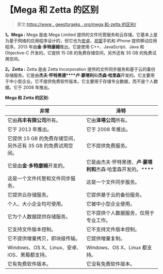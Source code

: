 # 【Mega 和 Zetta 的区别

> 原文:[https://www . geesforgeks . org/mega 和-zetta 的区别/](https://www.geeksforgeeks.org/difference-between-mega-and-zetta/)

**1。Mega :**
Mega 是由 Mega Limited 提供的文件托管服务和云存储。它基本上是为基于网络的应用程序设计的，但它也为[安卓](https://www.geeksforgeeks.org/introduction-to-android-development/)、[视窗](https://www.geeksforgeeks.org/interesting-facts-about-windows/)手机和 iPhone 提供移动应用程序。2013 年由**金·多特康姆**推出。它是使用 C++、JavaScript、Java 和 Objective-C 开发的。它提供 15 GB 的免费存储空间，另外还有 35 GB 的免费试用空间。

**2。Zetta :**
Zetta 是由 Zetta Incorporation 提供的文件同步服务和基于云的备份存储服务。它是由**杰夫·怀特黑德****卢·蒙塔利**和**杰森·哈里森**开发的。它主要用于中小型企业。它不提供免费软件版本。它主要用于存储专业数据，而不是个人数据。它于 2008 年推出。

**Mega 和 Zetta 的区别:**

<center>

| 非常 | 泽特 |
| --- | --- |
| 它由**兆丰有限公司**所有。 | 它由**泽塔公司**所有。 |
| 它于 2013 年推出。 | 它于 2008 年推出。 |
| 它提供 15 GB 的免费存储空间，另外还有 35 GB 的免费试用空间。 | 它不提供免费服务。 |
| 它是由**金·多特康姆**开发的。 | 它是由杰夫·怀特黑德、**卢·蒙塔利和**杰森·哈里森开发的。**** |
| 这是一个文件托管和文件同步服务。 | 这是一个文件同步服务。 |
| 它提供云存储服务。 | 它提供基于云的备份服务。 |
| 个人、大小企业均可使用。 | 它被中小型企业使用。 |
| 它为个人数据提供存储服务。 | 它不提供个人数据服务，仅用于专业工作。 |
| 它支持文件版本控制。 | 它不支持文件版本控制。 |
| 它不提供增量拷贝，即块级传输。 | 它提供增量复制。 |
| Windows、OS X、Linux、安卓、iOS、黑莓都支持。 | Windows、OS X、Linux 都支持。 |
| 它有免费软件版本。 | 它没有免费软件版本。 |

</center>